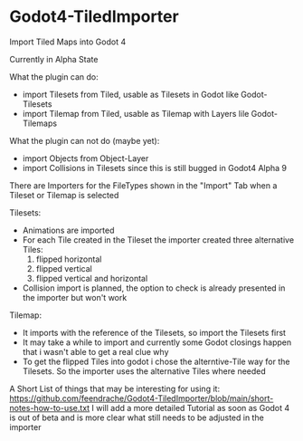 # Godot4-TiledImporter
Import Tiled Maps into Godot 4

Currently in Alpha State

What the plugin can do:
- import Tilesets from Tiled, usable as Tilesets in Godot like Godot-Tilesets
- import Tilemap from Tiled, usable as Tilemap with Layers lile Godot-Tilemaps

What the plugin can not do (maybe yet):
- import Objects from Object-Layer
- import Collisions in Tilesets since this is still bugged in Godot4 Alpha 9

There are Importers for the FileTypes shown in the "Import" Tab when a Tileset or Tilemap is selected

Tilesets:
- Animations are imported
- For each Tile created in the Tileset the importer created three alternative Tiles: 
  1. flipped horizontal
  2. flipped vertical
  3. flipped vertical and horizontal
- Collision import is planned, the option to check is already presented in the importer but won't work

Tilemap:
- It imports with the reference of the Tilesets, so import the Tilesets first
- It may take a while to import and currently some Godot closings happen that i wasn't able to get a real clue why
- To get the flipped Tiles into godot i chose the alterntive-Tile way for the Tilesets. So the importer uses the alternative Tiles where needed

A Short List of things that may be interesting for using it: https://github.com/feendrache/Godot4-TiledImporter/blob/main/short-notes-how-to-use.txt
I will add a more detailed Tutorial as soon as Godot 4 is out of beta and is more clear what still needs  to be adjusted in the importer
